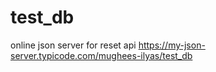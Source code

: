# test_db

online json server for reset api https://my-json-server.typicode.com/mughees-ilyas/test_db
